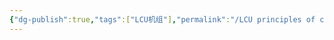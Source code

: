 ```yaml
---
{"dg-publish":true,"tags":["LCU机组"],"permalink":"/LCU principles of computer composition/算数逻辑单元/","dgPassFrontmatter":true,"noteIcon":"","created":"2025-08-15T09:39:29.433+08:00","updated":"2025-04-19T09:58:17.107+08:00"}
---
```


